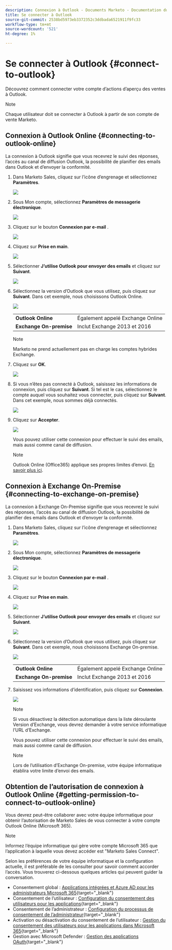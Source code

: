 ```yaml
---
description: Connexion à Outlook - Documents Marketo - Documentation du produit
title: Se connecter à Outlook
source-git-commit: 2538bd5973eb3372352c3ddbada6521911f9fc33
workflow-type: tm+mt
source-wordcount: '521'
ht-degree: 1%

---
```


# Se connecter à Outlook {#connect-to-outlook}

Découvrez comment connecter votre compte d’actions d’aperçu des ventes à Outlook.

>[!NOTE]
>
>Chaque utilisateur doit se connecter à Outlook à partir de son compte de vente Marketo.

## Connexion à Outlook Online {#connecting-to-outlook-online}

La connexion à Outlook signifie que vous recevrez le suivi des réponses, l’accès au canal de diffusion Outlook, la possibilité de planifier des emails dans Outlook et d’envoyer la conformité.

1. Dans Marketo Sales, cliquez sur l’icône d’engrenage et sélectionnez **Paramètres**.

   ![](assets/connect-to-outlook-1.png)

1. Sous Mon compte, sélectionnez **Paramètres de messagerie électronique**.

   ![](assets/connect-to-outlook-2.png)

1. Cliquez sur le bouton **Connexion par e-mail** .

   ![](assets/connect-to-outlook-3.png)

1. Cliquez sur **Prise en main**.

   ![](assets/connect-to-outlook-4.png)

1. Sélectionner **J’utilise Outlook pour envoyer des emails** et cliquez sur **Suivant**.

   ![](assets/connect-to-outlook-5.png)

1. Sélectionnez la version d’Outlook que vous utilisez, puis cliquez sur **Suivant**. Dans cet exemple, nous choisissons Outlook Online.

   ![](assets/connect-to-outlook-6.png)

   <table> 
    <tbody>
     <tr>
      <td><strong>Outlook Online</strong></td> 
      <td>Également appelé Exchange Online</td> 
     </tr>
     <tr>
      <td><strong>Exchange On-premise</strong></td> 
      <td>Inclut Exchange 2013 et 2016</td> 
     </tr>
    </tbody>
   </table>

   >[!NOTE]
   >
   >Marketo ne prend actuellement pas en charge les comptes hybrides Exchange.

1. Cliquez sur **OK**.

   ![](assets/connect-to-outlook-7.png)

1. Si vous n’êtes pas connecté à Outlook, saisissez les informations de connexion, puis cliquez sur **Suivant**. Si tel est le cas, sélectionnez le compte auquel vous souhaitez vous connecter, puis cliquez sur **Suivant**. Dans cet exemple, nous sommes déjà connectés.

   ![](assets/connect-to-outlook-8.png)

1. Cliquez sur **Accepter**.

   ![](assets/connect-to-outlook-9.png)

   Vous pouvez utiliser cette connexion pour effectuer le suivi des emails, mais aussi comme canal de diffusion.

   >[!NOTE]
   >
   >Outlook Online (Office365) applique ses propres limites d’envoi. [En savoir plus ici](/help/marketo/product-docs/marketo-sales-connect/email/email-delivery/email-connection-throttling.md#email-provider-limits).

## Connexion à Exchange On-Premise {#connecting-to-exchange-on-premise}

La connexion à Exchange On-Premise signifie que vous recevrez le suivi des réponses, l’accès au canal de diffusion Outlook, la possibilité de planifier des emails dans Outlook et d’envoyer la conformité.

1. Dans Marketo Sales, cliquez sur l’icône d’engrenage et sélectionnez **Paramètres**.

   ![](assets/connect-to-outlook-10.png)

1. Sous Mon compte, sélectionnez **Paramètres de messagerie électronique**.

   ![](assets/connect-to-outlook-11.png)

1. Cliquez sur le bouton **Connexion par e-mail** .

   ![](assets/connect-to-outlook-12.png)

1. Cliquez sur **Prise en main**.

   ![](assets/connect-to-outlook-13.png)

1. Sélectionner **J’utilise Outlook pour envoyer des emails** et cliquez sur **Suivant**.

   ![](assets/connect-to-outlook-14.png)

1. Sélectionnez la version d’Outlook que vous utilisez, puis cliquez sur **Suivant**. Dans cet exemple, nous choisissons Exchange On-premise.

   ![](assets/connect-to-outlook-15.png)

   <table> 
    <tbody>
     <tr>
      <td><strong>Outlook Online</strong></td> 
      <td>Également appelé Exchange Online</td> 
     </tr>
     <tr>
      <td><strong>Exchange On-premise</strong></td> 
      <td>Inclut Exchange 2013 et 2016</td> 
     </tr>
    </tbody>
   </table>

1. Saisissez vos informations d’identification, puis cliquez sur **Connexion**.

   ![](assets/connect-to-outlook-16.png)

   >[!NOTE]
   >
   >Si vous désactivez la détection automatique dans la liste déroulante Version d’Exchange, vous devrez demander à votre service informatique l’URL d’Exchange.

   Vous pouvez utiliser cette connexion pour effectuer le suivi des emails, mais aussi comme canal de diffusion.

   >[!NOTE]
   >
   >Lors de l’utilisation d’Exchange On-premise, votre équipe informatique établira votre limite d’envoi des emails.

## Obtention de l’autorisation de connexion à Outlook Online {#getting-permission-to-connect-to-outlook-online}

Vous devrez peut-être collaborer avec votre équipe informatique pour obtenir l’autorisation de Marketo Sales de vous connecter à votre compte Outlook Online (Microsoft 365).

>[!NOTE]
>
>Informez l’équipe informatique qui gère votre compte Microsoft 365 que l’application à laquelle vous devez accéder est &quot;Marketo Sales Connect&quot;.

Selon les préférences de votre équipe informatique et la configuration actuelle, il est préférable de les consulter pour savoir comment accorder l’accès. Vous trouverez ci-dessous quelques articles qui peuvent guider la conversation.

* Consentement global : [Applications intégrées et Azure AD pour les administrateurs Microsoft 365](https://learn.microsoft.com/en-us/microsoft-365/enterprise/integrated-apps-and-azure-ads?view=o365-worldwide){target="_blank"}
* Consentement de l’utilisateur : [Configuration du consentement des utilisateurs pour les applications](https://learn.microsoft.com/en-us/azure/active-directory/manage-apps/configure-user-consent?tabs=azure-portal&amp;pivots=portal){target="_blank"}
* Consentement de l’administrateur : [Configuration du processus de consentement de l’administrateur](https://learn.microsoft.com/en-us/microsoft-365/admin/misc/user-consent?source=recommendations&amp;view=o365-worldwide){target="_blank"}
* Activation ou désactivation du consentement de l’utilisateur : [Gestion du consentement des utilisateurs pour les applications dans Microsoft 365](https://learn.microsoft.com/en-us/microsoft-365/admin/misc/user-consent?source=recommendations&amp;view=o365-worldwide){target="_blank"}
* Gestion avec Microsoft Defender : [Gestion des applications OAuth](https://learn.microsoft.com/en-us/defender-cloud-apps/manage-app-permissions){target="_blank"}
